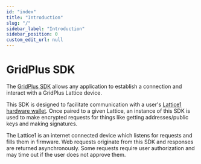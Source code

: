 ```yaml
---
id: "index"
title: "Introduction"
slug: "/"
sidebar_label: "Introduction"
sidebar_position: 0
custom_edit_url: null
---
```


# GridPlus SDK

The [GridPlus SDK](https://github.com/GridPlus/gridplus-sdk) allows any
application to establish a connection and interact with a GridPlus Lattice
device.

This SDK is designed to facilitate communication with a user's [Lattice1 hardware wallet](https://gridplus.io/lattice). Once paired to a given Lattice, an instance of this SDK is used to make encrypted requests for things like getting addresses/public keys and making signatures.

The Lattice1 is an internet connected device which listens for requests and fills them in firmware. Web requests originate from this SDK and responses are returned asynchronously. Some requests require user authorization and may time out if the user does not approve them.
